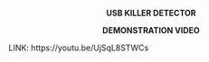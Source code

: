 <p align="center">
    <strong>USB KILLER DETECTOR</strong>
</p>
<p align="center">
    <strong></strong>
</p>
<p align="center">
    <strong>DEMONSTRATION VIDEO</strong>
</p>
LINK: https://youtu.be/UjSqL8STWCs
